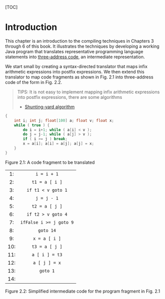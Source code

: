 [TOC]



# Introduction

This chapter is an introduction to the compiling techniques in Chapters 3 through 6 of this book. It illustrates the techniques by developing a working Java program that translates representative programming language statements into [three-address code](https://en.wikipedia.org/wiki/Three-address_code), an intermediate representation. 

We start small by creating a syntax-directed translator that maps infix arithmetic expressions into postfix expressions. We then extend this translator to map code fragments as shown in Fig. 2.1 into three-address code of the form in Fig. 2.2.

> TIPS: It is not easy to implement mapping infix arithmetic expressions into postfix expressions, there are some algorithms
>
> - [Shunting-yard algorithm](https://en.wikipedia.org/wiki/Shunting-yard_algorithm)


```java
{
    int i; int j; float[100] a; float v; float x;
    while ( true ) {
        do i = i+1; while ( a[i] < v );
        do j = j-1; while ( a[j] > v );
        if ( i >= j ) break;
        x = a[i]; a[i] = a[j]; a[j] = x;
    }
}
```


Figure 2.1: A code fragment to be translated









|      |                         |
| :--: | :---------------------: |
|  1:  |       `i = i + 1`       |
|  2:  |     `t1 = a [ i ]`      |
|  3:  |   `if t1 < v goto 1`    |
|  4:  |       `j = j - 1`       |
|  5:  |     `t2 = a [ j ]`      |
|  6:  |   `if t2 > v goto 4`    |
|  7:  | `ifFalse i >= j goto 9` |
|  8:  |        `goto 14`        |
|  9:  |      `x = a [ i ]`      |
| 10:  |     `t3 = a [ j ]`      |
| 11:  |     `a [ i ] = t3`      |
| 12:  |      `a [ j ] = x`      |
| 13:  |        `goto 1`         |
| 14:  |                         |

Figure 2.2: Simplified intermediate code for the program fragment in Fig. 2.1
